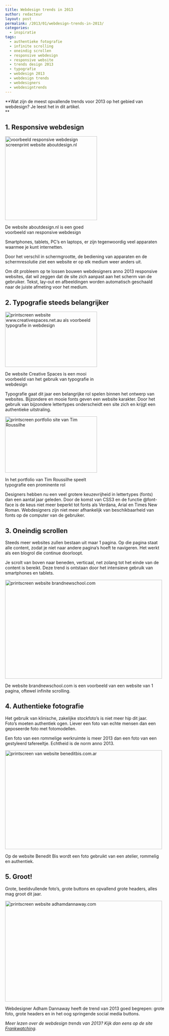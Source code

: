```yaml
---
title: Webdesign trends in 2013
author: redacteur
layout: post
permalink: /2013/01/webdesign-trends-in-2013/
categories:
  - inspiratie
tags:
  - authentieke fotografie
  - infinite scrolling
  - oneindig scrollen
  - responsive webdesign
  - responsive website
  - trends design 2013
  - typografie
  - webdesign 2013
  - webdesign trends
  - webdesigners
  - webdesigntrends
---
```

**Wat zijn de meest opvallende trends voor 2013 op het gebied van webdesign? Je leest het in dit artikel.  
**

## 1. Responsive webdesign

<div id="attachment_3169" style="width: 310px" class="wp-caption alignright">
  <a href="http://aboutdesign.nl/" target="_blank"><img class="size-medium wp-image-3169  " title="Voorbeeld van een site met responsive webdesign. Vergroot of verklein het beeld om het effect te bekijken." src="/wordpress/wp-content/uploads/2013/01/voorbeeld-responsive-webdesign-300x273.png" alt="voorbeeld responsive webdesign screenprint website aboutdesign.nl" width="300" height="273" /></a>
  
  <p class="wp-caption-text">
    De website aboutdesign.nl is een goed voorbeeld van responsive webdesign
  </p>
</div>

Smartphones, tablets, PC’s en laptops, er zijn tegenwoordig veel apparaten waarmee je kunt internetten.

Door het verschil in schermgrootte, de bediening van apparaten en de schermresolutie ziet een website er op elk medium weer anders uit.

Om dit probleem op te lossen bouwen webdesigners anno 2013 responsive websites, dat wil zeggen dat de site zich aanpast aan het scherm van de gebruiker. Tekst, lay-out en afbeeldingen worden automatisch geschaald naar de juiste afmeting voor het medium.

## 2. Typografie steeds belangrijker

<div id="attachment_3171" style="width: 310px" class="wp-caption alignleft">
  <a href="http://www.creativespaces.net.au/" target="_blank"><img class="size-medium wp-image-3171   " title="Voorbeeld van integratie typografie in het webdesign" src="/wordpress/wp-content/uploads/2013/01/voorbeeld-1-website-typography-300x180.png" alt="printscreen website www.creativespaces.net.au als voorbeeld typografie in webdesign" width="300" height="180" /></a>
  
  <p class="wp-caption-text">
    De website Creative Spaces is een mooi voorbeeld van het gebruik van typografie in webdesign
  </p>
</div>

Typografie gaat dit jaar een belangrijke rol spelen binnen het ontwerp van websites. Bijzondere en mooie fonts geven een website karakter. Door het gebruik van bijzondere lettertypes onderscheidt een site zich en krijgt een authentieke uitstraling.

<div id="attachment_3175" style="width: 310px" class="wp-caption alignright">
  <a href="http://timothee-roussilhe.com/" target="_blank"><img class="size-medium wp-image-3175  " title="Gebruik van veel verschillende fonts die onderling goed bij elkaar passen" src="/wordpress/wp-content/uploads/2013/01/voorbeeld-2-website-typography.png--300x183.png" alt="printscreen portfolio site van Tim Roussilhe" width="300" height="183" /></a>
  
  <p class="wp-caption-text">
    In het portfolio van Tim Roussilhe speelt typografie een prominente rol
  </p>
</div>

Designers hebben nu een veel grotere keuzevrijheid in lettertypes (fonts) dan een aantal jaar geleden. Door de komst van CSS3 en de functie @font-face is de keus niet meer beperkt tot fonts als Verdana, Arial en Times New Roman. Webdesigners zijn niet meer afhankelijk van beschikbaarheid van fonts op de computer van de gebruiker.

## 

## 3. Oneindig scrollen

Steeds meer websites zullen bestaan uit maar 1 pagina. Op die pagina staat alle content, zodat je niet naar andere pagina&#8217;s hoeft te navigeren. Het werkt als een blogrol die continue doorloopt.

Je scrolt van boven naar beneden, verticaal, net zolang tot het einde van de content is bereikt. Deze trend is ontstaan door het intensieve gebruik van smartphones en tablets.

<div id="attachment_3184" style="width: 522px" class="wp-caption aligncenter">
  <a href="http://www.brandnewschool.com/" target="_blank"><img class=" wp-image-3184    " title="Brand New School is een voorbeeld van een website met infinite scrolling" src="/wordpress/wp-content/uploads/2013/01/voorbeeld-1-website-infinite-scrolling-1024x645.png" alt="printscreen website brandnewschool.com" width="512" height="322" /></a>
  
  <p class="wp-caption-text">
    De website brandnewschool.com is een voorbeeld van een website van 1 pagina, oftewel infinite scrolling.
  </p>
</div>

## 4. Authentieke fotografie

Het gebruik van klinische, zakelijke stockfoto’s is niet meer hip dit jaar. Foto’s moeten authentiek ogen. Liever een foto van echte mensen dan een geposeerde foto met fotomodellen.

Een foto van een rommelige werkruimte is meer 2013 dan een foto van een gestyleerd tafereeltje. Echtheid is de norm anno 2013.

<div id="attachment_3186" style="width: 522px" class="wp-caption aligncenter">
  <a href="http://www.beneditbis.com.ar/" target="_blank"><img class=" wp-image-3186    " title="De Argentijnse website Benedit Bis gebruikt een grote, authentieke foto voor de homepage" src="/wordpress/wp-content/uploads/2013/01/voorbeeld-1-website-grote-foto-1024x646.png" alt="printscreen van website beneditbis.com.ar" width="512" height="322" /></a>
  
  <p class="wp-caption-text">
    Op de website Benedit Bis wordt een foto gebruikt van een atelier, rommelig en authentiek.
  </p>
</div>

## 5. Groot!

Grote, beeldvullende foto’s, grote buttons en opvallend grote headers, alles mag groot dit jaar.

<div id="attachment_3187" style="width: 522px" class="wp-caption aligncenter">
  <a href="http://www.adhamdannaway.com/" target="_blank"><img class=" wp-image-3187   " title="Webdesigner Adham Dannaway pakt het groots aan op zijn portfoliosite" src="/wordpress/wp-content/uploads/2013/01/voorbeeld-website-oversized-photo-and-buttons-1024x656.png" alt="printscreen website adhamdannaway.com" width="512" height="328" /></a>
  
  <p class="wp-caption-text">
    Webdesigner Adham Dannaway heeft de trend van 2013 goed begrepen: grote foto, grote headers en in het oog springende social media buttons.
  </p>
</div>

*Meer lezen over de webdesign trends van 2013? Kijk dan eens op de site <a title="online trends, tips en tricks" href="http://www.frankwatching.com/archive/2012/12/19/10-webdesigntrends-voor-2013/" target="_blank">Frankwatching</a>.*

